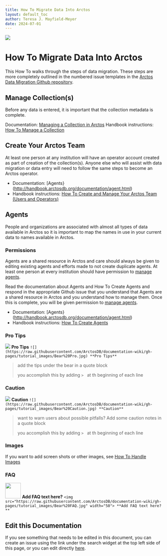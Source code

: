 ```yaml
---
title: How To Migrate Data Into Arctos 
layout: default_toc
author: Teresa J. Mayfield-Meyer
date: 2024-07-01
---
```


![](https://raw.githubusercontent.com/ArctosDB/documentation-wiki/gh-pages/tutorial_images/Bear%20Work%20in%20Progress.JPG)

# How To Migrate Data Into Arctos

This How To walks through the steps of data migration. These steps are more completely outlined in the numbered issue templates in the [Arctos Data Migration Github repository](https://github.com/ArctosDB/data-migration).

## Manage Collection(s)

Before any data is entered, it is important that the collection metadata is complete.

Documentation: [Managing a Collection in Arctos](https://handbook.arctosdb.org/documentation/manage_collection.html)
Handbook instructions: [How To Manage a Collection](http://handbook.arctosdb.org/how_to/How-to-Manage-a-Collection-in-Arctos.html) 

## Create Your Arctos Team

At least one person at any institution will have an operator account created as part of creation of the collection(s). Anyone else who will assist with data migration or data entry will need to follow the same steps to become an Arctos operator.

* Documentation: [Agents}(http://handbook.arctosdb.org/documentation/agent.html) 
* Handbook instructions: [How To Create and Manage Your Arctos Team (Users and Operators)](https://handbook.arctosdb.org/how_to/How-to-Create-your-Arctos-Team-Users-and-Operators.html) 

## Agents

People and organizations are associated with almost all types of data available in Arctos so it is important to map the names in use in your current data to names available in Arctos.

### Permissions
Agents are a shared resource in Arctos and care should always be given to editing existing agents and efforts made to not create duplicate agents. At least one person at every institution should have permission to [manage agents](https://arctos.database.museum/Admin/user_roles.cfm#manage_agents).

Read the documentation about Agents and How To Create Agents and respond in the appropriate Github issue that you understand that Agents are a shared resource in Arctos and you understand how to manage them. Once this is complete, you will be given permission to [manage agents](https://arctos.database.museum/Admin/user_roles.cfm#manage_agents).

* Documentation: [Agents}(http://handbook.arctosdb.org/documentation/agent.html) 
* Handbook instructions: [How To Create Agents](https://handbook.arctosdb.org/how_to/How-to-Create-Agents.html)

### Pro Tips

![](https://raw.githubusercontent.com/ArctosDB/documentation-wiki/gh-pages/tutorial_images/Bear%20Pro.jpg) **Pro Tips**
`![](https://raw.githubusercontent.com/ArctosDB/documentation-wiki/gh-pages/tutorial_images/Bear%20Pro.jpg) **Pro Tips**`

> add the tips under the bear in a quote block
> 
> you accomplish this by adding `> ` at th beginning of each line

### Caution

![](https://raw.githubusercontent.com/ArctosDB/documentation-wiki/gh-pages/tutorial_images/Bear%20Caution.jpg) **Caution**
`![](https://raw.githubusercontent.com/ArctosDB/documentation-wiki/gh-pages/tutorial_images/Bear%20Caution.jpg) **Caution**`

> want to warn users about possible pitfalls? Add some caution notes in a quote block
> 
> you accomplish this by adding `> ` at th beginning of each line
 
### Images

If you want to add screen shots or other images, see [How To Handle Images](https://handbook.arctosdb.org/how_to/How-to-Get-the-Most-from-Arctos-Github-Editing.html#how-to-handle-images)

### FAQ
<img src="https://raw.githubusercontent.com/ArctosDB/documentation-wiki/gh-pages/tutorial_images/Bear%20FAQ.jpg" width="50"> **Add FAQ text here?**
`<img src="https://raw.githubusercontent.com/ArctosDB/documentation-wiki/gh-pages/tutorial_images/Bear%20FAQ.jpg" width="50"> **Add FAQ text here?**`

## Edit this Documentation

If you see something that needs to be edited in this document, you can create an issue using the link under the search widget at the top left side of this page, or you can edit directly <a href="https://github.com/ArctosDB/documentation-wiki/edit/gh-pages/_how_to/data_migration.markdown" target="_blank">here</a>.
